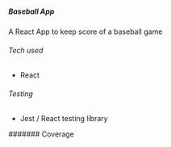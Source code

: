 ##### Baseball App
A React App to keep score of a baseball game

###### Tech used
- React

###### Testing
- Jest / React testing library

####### Coverage
